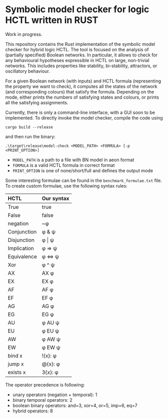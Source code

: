 # Symbolic model checker for logic HCTL written in RUST

Work in progress.

This repository contains the Rust implementation of the symbolic model checker for hybrid logic HCTL. The tool is focused on the analysis of (partially specified) Boolean networks. In particular, it allows to check for any behavioural hypotheses expressible in HCTL on large, non-trivial networks. This includes properties like stability, bi-stability, attractors, or oscillatory behaviour.

For a given Boolean network (with inputs) and HCTL formula (representing the property we want to check), it computes all the states of the network (and corresponding colours) that satisfy the formula. Depending on the mode, either prints the numbers of satisfying states and colours, or prints all the satisfying assignments.

Currently, there is only a command-line interface, with a GUI soon to be implemented.
To directly invoke the model checker, compile the code using
```
cargo build --release
```
and then run the binary:
```
.\target\release\model-check <MODEL_PATH> <FORMULA> [-p <PRINT_OPTION>]
```

- `MODEL_PATH` is a path to a file with BN model in aeon format
- `FORMULA` is a valid HCTL formula in correct format
- `PRINT_OPTION` is one of none/short/full and defines the output mode

Some interesting formulae can be found in the ```benchmark_formulae.txt``` file.
To create custom formulae, use the following syntax rules:

| HCTL        | Our syntax         |
|:------------|:-------------------|
| True        | true               |
| False       | false              |
| negation	   | ~&phi;             |
| Conjunction | &phi; & &psi;      |
| Disjunction | &phi; &#124; &psi; |
| Implication | &phi; => &psi;     |
| Equivalence | &phi; <=> &psi;    |
| Xor         | &phi; ^ &psi;      |
| AX          | AX &phi;           |
| EX          | EX &phi;           |
| AF          | AF &phi;           |
| EF          | EF &phi;           |
| AG          | AG &phi;           |
| EG          | EG &phi;           |
| AU          | &phi; AU &psi;     |
| EU          | &phi; EU &psi;     |
| AW          | &phi; AW &psi;     |
| EW          | &phi; EW &psi;     |
| bind x      | !{x}: &phi;        |
| jump x      | @{x}: &phi;        |
| exists x    | 3{x}: &phi;        |


The operator precedence is following:
* unary operators (negation + temporal): 1
* binary temporal operators: 2
* boolean binary operators: and=3, xor=4, or=5, imp=6, eq=7
* hybrid operators: 8
